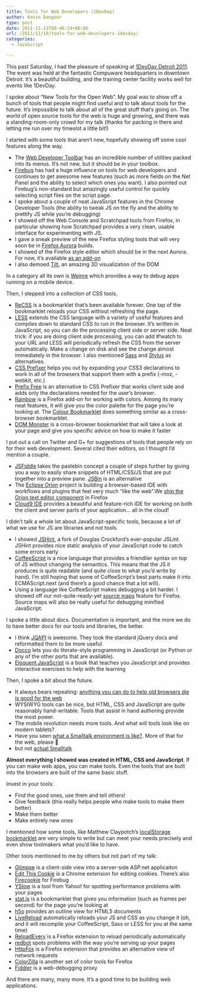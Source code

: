 ```yaml
---
title: Tools for Web Developers (1DevDay)
author: Kevin Dangoor
type: post
date: 2011-11-11T00:46:24+00:00
url: /2011/11/10/tools-for-web-developers-1devday/
categories:
  - JavaScript

---
```

This past Saturday, I had the pleasure of speaking at [1DevDay Detroit 2011][1]. The event was held at the fantastic Compuware headquarters in downtown Detroit. It&#8217;s a beautiful building, and the training center facility works well for events like 1DevDay.

I spoke about &#8220;New Tools for the Open Web&#8221;. My goal was to show off a bunch of tools that people might find useful and to talk about tools for the future. It&#8217;s impossible to talk about all of the great stuff that&#8217;s going on. The world of open source tools for the web is huge and growing, and there was a standing-room-only crowd for my talk (thanks for packing in there and letting me run over my timeslot a little bit!)

I started with some tools that aren&#8217;t new, hopefully showing off some cool features along the way.

  * The [Web Developer Toolbar][2] has an incredible number of utilities packed into its menus. It&#8217;s not new, but it should be in your toolbox.
  * [Firebug][3] has had a huge influence on tools for web developers and continues to get awesome new features (such as more fields on the Net Panel and the ability to select which ones you want). I also pointed out Firebug&#8217;s non-standard but amazingly useful control for quickly selecting script files on the script page.
  * I spoke about a couple of neat JavaScript features in the Chrome Developer Tools (the ability to tweak JS on the fly and the ability to prettify JS while you&#8217;re debugging)
  * I showed off the Web Console and Scratchpad tools from Firefox, in particular showing how Scratchpad provides a very clean, usable interface for experimenting with JS.
  * I gave a sneak preview of the new Firefox styling tools that will very soon be in [Firefox Aurora][4] builds.
  * I showed of the Firefox style editor which should be in the next Aurora. For now, it&#8217;s available [as an add-on][5]
  * I also demoed [Tilt][6], an amazing 3D visualization of the DOM

In a category all its own is [Weinre][7] which provides a way to debug apps running on a mobile device.

Then, I stepped into a collection of CSS tools.

  * [ReCSS][8] is a bookmarklet that&#8217;s been available forever. One tap of the bookmarklet reloads your CSS without refreshing the page.
  * [LESS][9] extends the CSS language with a variety of useful features and compiles down to standard CSS to run in the browser. It&#8217;s written in JavaScript, so you can do the processing client side or server side. Neat trick: if you are doing client side processing, you can add #!watch to your URL and LESS will periodically refresh the CSS from the server automatically. Make a change on disk and see the change almost immediately in the browser. I also mentioned [Sass][10] and [Stylus][11] as alternatives.
  * [CSS Prefixer][12] helps you out by expanding your CSS3 declarations to work in all of the browsers that support them with a prefix (-moz, -webkit, etc.)
  * [Prefix Free][13] is an alternative to CSS Prefixer that works client side and adds only the declarations needed for the user&#8217;s browser.
  * [Rainbow][14] is a Firefox add-on for working with colors. Among its many neat features, it will give you the color palette for the page you&#8217;re looking at. The [Colour Bookmarklet][15] does something similar as a cross-browser bookmarklet.
  * [DOM Monster][16] is a cross-browser bookmarklet that will take a look at your page and give you specific advice on how to make it faster

I put out a call on Twitter and G+ for suggestions of tools that people rely on for their web development. Several cited their editors, so I thought I&#8217;d mention a couple.

  * [JSFiddle][17] takes the pastebin concept a couple of steps further by giving you a way to easily share snippets of HTML/CSS/JS that are put together into a preview pane. [JSBin][18] is an alternative
  * The [Eclipse Orion][19] project is building a browser-based IDE with workflows and plugins that feel very much &#8220;like the web&#8221;.We [ship the Orion text editor component][20] in Firefox
  * [Cloud9 IDE][21] provides a beautiful and feature-rich IDE for working on both the client and server parts of your application&#8230; all in the cloud!

I didn&#8217;t talk a whole lot about JavaScript-specific tools, because a lot of what we use for JS are libraries and not tools.

  * I showed [JSHint][22], a fork of Douglas Crockford&#8217;s ever-popular JSLint. JSHint provides nice static analysis of your JavaScript code to catch some errors early
  * [CoffeeScript][23] is a nice language that provides a friendlier syntax on top of JS without changing the semantics. This means that the JS it produces is quite readable (and quite close to what you&#8217;d write by hand). I&#8217;m still hoping that some of CoffeeScript&#8217;s best parts make it into ECMAScript.next (and there&#8217;s a good chance that a lot will).
  * Using a language like CoffeeScript makes debugging a bit harder. I showed off our not-quite-ready-yet [source maps][24] feature for Firefox. Source maps will also be really useful for debugging minified JavaScript.

I spoke a little about docs. Documentation is important, and the more we do to have better docs for our tools and libraries, the better.

  * I think [JQAPI][25] is awesome. They took the standard jQuery docs and reformatted them to be more useful.
  * [Docco][26] lets you do literate-style programming in JavaScript (or Python or any of the other ports that are available).
  * [Eloquent JavaScript][27] is a book that teaches you JavaScript and provides interactive exercises to help with the learning

Then, I spoke a bit about the future.

  * It always bears repeating: [anything you can do to help old browsers die is good for the web][28]
  * WYSIWYG tools can be nice, but HTML, CSS and JavaScript are quite reasonably hand-writable. Tools that assist in hand authoring provide the most power.
  * The mobile revolution needs more tools. And what will tools look like on modern tablets?
  * Have you seen [what a Smalltalk environment is like?][29]. More of that for the web, please 🙂
  * but not [actual Smalltalk][30]

**Almost everything I showed was created in HTML, CSS and JavaScript**. If you can make web apps, you can make tools. Even the tools that are built into the browsers are built of the same basic stuff.

Invest in your tools:

  * Find the good ones, use them and tell others!
  * Give feedback (this really helps people who make tools to make them better)
  * Make them better
  * Make entirely new ones

I mentioned how some tools, like Matthew Claypotch&#8217;s [localStorage bookmarklet][31] are very simple to write but can meet your needs precisely and even show toolmakers what you&#8217;d like to have.

Other tools mentioned to me by others but not part of my talk:

  * [Glimpse][32] is a client-side view into a server-side ASP.net applicaiton
  * [Edit This Cookie][33] is a Chrome extension for editing cookies. There&#8217;s also [Firecookie][34] for Firebug
  * [YSlow][35] is a tool from Yahoo! for spotting performance problems with your pages
  * [stat.js][36] is a bookmarklet that gives you information (such as frames per second) for the page you&#8217;re looking at
  * [h5o][37] provides an outline view for HTML5 documents
  * [LiveReload][38] automatically reloads your JS and CSS as you change it (oh, and it will recompile your CoffeeScript, Sass or LESS for you at the same time)
  * [ReloadEvery][39] is a Firefox extension to reload periodically automatically
  * [redbot][40] spots problems with the way you&#8217;re serving up your pages
  * [HttpFox][41] is a Firefox extension that provides an alternative view of network requests
  * [ColorZilla][42] is another set of color tools for Firefox
  * [Fiddler][43] is a web-debugging proxy

And there are many, many more. It&#8217;s a good time to be building web applications.

 [1]: http://1devdaydetroit.com/
 [2]: http://chrispederick.com/work/web-developer/
 [3]: http://getfirebug.com/
 [4]: http://www.mozilla.org/en-US/firefox/channel/
 [5]: http://neonux.com/StyleEditor/builds/
 [6]: https://addons.mozilla.org/en-US/firefox/addon/tilt/
 [7]: http://phonegap.github.com/weinre/
 [8]: http://david.dojotoolkit.org/recss.html
 [9]: http://lesscss.org
 [10]: http://sass-lang.com/
 [11]: http://learnboost.github.com/stylus/
 [12]: http://cssprefixer.appspot.com/
 [13]: http://mzl.la/prefixfree
 [14]: https://addons.mozilla.org/en-US/firefox/addon/rainbow-color-tools/
 [15]: http://wearepandr.com/labs/colour_bookmark
 [16]: http://mir.aculo.us/dom-monster/
 [17]: http://jsfiddle.net/
 [18]: http://jsbin.com
 [19]: http://www.eclipse.org/orion/
 [20]: http://planetorion.org/news/2011/11/orion-editor-ships-in-firefox-8/
 [21]: http://c9.io
 [22]: http://jshint.com
 [23]: http://jashkenas.github.com/coffee-script/
 [24]: http://www.youtube.com/watch?v=UAGAB-yT0lQ
 [25]: http://jqapi.com/
 [26]: http://jashkenas.github.com/docco/
 [27]: http://eloquentjavascript.net/
 [28]: http://paulirish.com/2011/browser-market-pollution-iex-is-the-new-ie6/
 [29]: http://vimeo.com/27850933
 [30]: http://amber-lang.net/
 [31]: http://potch.me/ls/
 [32]: http://getglimpse.com/
 [33]: https://chrome.google.com/webstore/detail/fngmhnnpilhplaeedifhccceomclgfbg
 [34]: https://addons.mozilla.org/en-US/firefox/addon/firecookie/
 [35]: http://developer.yahoo.com/yslow/
 [36]: http://ricardocabello.com/blog/post/707
 [37]: http://code.google.com/p/h5o/
 [38]: http://livereload.com/
 [39]: https://addons.mozilla.org/en-US/firefox/addon/reloadevery/
 [40]: http://redbot.org/
 [41]: https://addons.mozilla.org/en-US/firefox/addon/httpfox/
 [42]: https://addons.mozilla.org/en-US/firefox/addon/colorzilla/
 [43]: http://www.fiddler2.com/fiddler2/